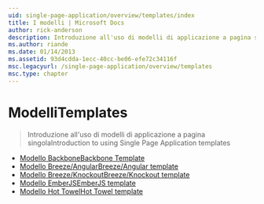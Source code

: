 ```yaml
---
uid: single-page-application/overview/templates/index
title: I modelli | Microsoft Docs
author: rick-anderson
description: Introduzione all'uso di modelli di applicazione a pagina singola
ms.author: riande
ms.date: 01/14/2013
ms.assetid: 93d4cdda-1ecc-40cc-be06-efe72c34116f
msc.legacyurl: /single-page-application/overview/templates
msc.type: chapter
---
```

<a name="templates"></a><span data-ttu-id="7e604-103">Modelli</span><span class="sxs-lookup"><span data-stu-id="7e604-103">Templates</span></span>
====================
> <span data-ttu-id="7e604-104">Introduzione all'uso di modelli di applicazione a pagina singola</span><span class="sxs-lookup"><span data-stu-id="7e604-104">Introduction to using Single Page Application templates</span></span>


- [<span data-ttu-id="7e604-105">Modello Backbone</span><span class="sxs-lookup"><span data-stu-id="7e604-105">Backbone Template</span></span>](backbonejs-template.md)
- [<span data-ttu-id="7e604-106">Modello Breeze/Angular</span><span class="sxs-lookup"><span data-stu-id="7e604-106">Breeze/Angular template</span></span>](breezeangular-template.md)
- [<span data-ttu-id="7e604-107">Modello Breeze/Knockout</span><span class="sxs-lookup"><span data-stu-id="7e604-107">Breeze/Knockout template</span></span>](breezeknockout-template.md)
- [<span data-ttu-id="7e604-108">Modello EmberJS</span><span class="sxs-lookup"><span data-stu-id="7e604-108">EmberJS template</span></span>](emberjs-template.md)
- [<span data-ttu-id="7e604-109">Modello Hot Towel</span><span class="sxs-lookup"><span data-stu-id="7e604-109">Hot Towel template</span></span>](hottowel-template.md)
